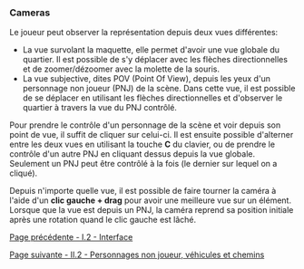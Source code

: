 ### Cameras
Le joueur peut observer la représentation depuis deux vues différentes:
- La vue survolant la maquette, elle permet d'avoir une vue globale du quartier. Il est possible de s'y déplacer avec les flèches directionnelles et de zoomer/dézoomer avec la molette de la souris.
- La vue subjective, dites POV (Point Of View), depuis les yeux d'un personnage non joueur (PNJ) de la scène. Dans cette vue, il est possible de se déplacer en utilisant les flèches directionnelles et d'observer le quartier à travers la vue du PNJ contrôlé.

Pour prendre le contrôle d'un personnage de la scène et voir depuis son point de vue, il suffit de cliquer sur celui-ci. Il est ensuite possible d'alterner entre les deux vues en utilisant la touche __C__ du clavier, ou de prendre le contrôle d'un autre PNJ en cliquant dessus depuis la vue globale. Seulement un PNJ peut être contrôlé à la fois (le dernier sur lequel on a cliqué).

Depuis n'importe quelle vue, il est possible de faire tourner la caméra à l'aide d'un __clic gauche + drag__ pour avoir une meilleure vue sur un élément. Lorsque que la vue est depuis un PNJ, la caméra reprend sa position initiale après une rotation quand le clic gauche est lâché.

[Page précédente - I.2 - Interface](LabXP_20_Interface)

[Page suivante - II.2 - Personnages non joueur, véhicules et chemins](LabXP_20_PNJ_Vehicules_Chemins)